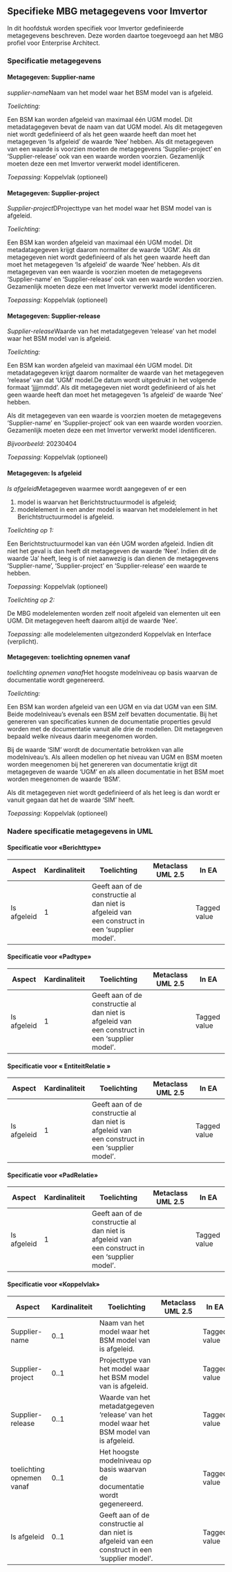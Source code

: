 ## Specifieke MBG metagegevens voor Imvertor

In dit hoofdstuk worden specifiek voor Imvertor gedefinieerde metagegevens beschreven. Deze worden daartoe toegevoegd aan het MBG profiel voor Enterprise Architect.

### Specificatie metagegevens 

#### Metagegeven: Supplier-name

<aside class="definition">
  <dfn data-lt="objecten">supplier-name</dfn>Naam van het model waar het BSM model van is afgeleid.
</aside>

_Toelichting:_

Een BSM kan worden afgeleid van maximaal één UGM model. Dit metadatagegeven bevat de naam van dat UGM model. Als dit metagegeven niet wordt gedefinieerd of als het geen waarde heeft dan moet het metagegeven ‘Is afgeleid’ de waarde ‘Nee’ hebben.
Als dit metagegeven van een waarde is voorzien moeten de metagegevens ‘Supplier-project’ en ‘Supplier-release’ ook van een waarde worden voorzien. Gezamenlijk moeten deze een met Imvertor verwerkt model identificeren.

_Toepassing:_ Koppelvlak (optioneel)

#### Metagegeven: Supplier-project

<aside class="definition">
  <dfn data-lt="objecten">Supplier-project</dfn>DProjecttype van het model waar het BSM model van is afgeleid.
</aside>

_Toelichting:_

Een BSM kan worden afgeleid van maximaal één UGM model. Dit metadatagegeven krijgt daarom normaliter de waarde ‘UGM’. Als dit metagegeven niet wordt gedefinieerd of als het geen waarde heeft dan moet het metagegeven ‘Is afgeleid’ de waarde ‘Nee’ hebben.
Als dit metagegeven van een waarde is voorzien moeten de metagegevens ‘Supplier-name’ en ‘Supplier-release’ ook van een waarde worden voorzien. Gezamenlijk moeten deze een met Imvertor verwerkt model identificeren.

_Toepassing:_ Koppelvlak (optioneel)

#### Metagegeven: Supplier-release

<aside class="definition">
  <dfn data-lt="objecten">Supplier-release</dfn>Waarde van het metadatgegeven ‘release’ van het model waar het BSM model van is afgeleid.
</aside>

_Toelichting:_

Een BSM kan worden afgeleid van maximaal één UGM model. Dit metadatagegeven krijgt daarom normaliter de waarde van het metagegeven ‘release’ van dat ‘UGM’ model.De datum wordt uitgedrukt in het volgende formaat ‘jjjjmmdd’. Als dit metagegeven niet wordt gedefinieerd of als het geen waarde heeft dan moet het metagegeven ‘Is afgeleid’ de waarde ‘Nee’ hebben.

Als dit metagegeven van een waarde is voorzien moeten de metagegevens ‘Supplier-name’ en ‘Supplier-project’ ook van een waarde worden voorzien. Gezamenlijk moeten deze een met Imvertor verwerkt model identificeren.

_Bijvoorbeeld:_ 20230404

_Toepassing:_ Koppelvlak (optioneel)

#### Metagegeven: Is afgeleid

<aside class="definition">
  <dfn data-lt="objecten">Is afgeleid</dfn>Metagegeven waarmee wordt aangegeven of er een

1.	model is waarvan het Berichtstructuurmodel is afgeleid;
2.	modelelement in een ander model is waarvan het modelelement in het Berichtstructuurmodel is afgeleid.
</aside>

_Toelichting op 1:_

Een Berichtstructuurmodel kan van één UGM worden afgeleid. Indien dit niet het geval is dan heeft dit metagegeven de waarde ‘Nee’. Indien dit de waarde ‘Ja’ heeft, leeg is of niet aanwezig is dan dienen de metagegevens ‘Supplier-name’, ‘Supplier-project’ en ‘Supplier-release’ een waarde te hebben.

_Toepassing:_ Koppelvlak (optioneel)

_Toelichting op 2:_

De MBG modelelementen worden zelf nooit afgeleid van elementen uit een UGM. Dit metagegeven heeft daarom altijd de waarde ‘Nee’.

_Toepassing:_ alle modelelementen uitgezonderd Koppelvlak en Interface (verplicht).

#### Metagegeven: toelichting opnemen vanaf

<aside class="definition">
  <dfn data-lt="objecten">toelichting opnemen vanaf</dfn>Het hoogste modelniveau op basis waarvan de documentatie wordt gegenereerd.
</aside>

_Toelichting:_

Een BSM kan worden afgeleid van een UGM en via dat UGM van een SIM. Beide modelniveau’s evenals een BSM zelf bevatten documentatie. Bij het genereren van specificaties kunnen de documentatie properties gevuld worden met de documentatie vanuit alle drie de modellen. Dit metagegeven bepaald welke niveaus daarin meegenomen worden.

Bij de waarde ‘SIM’ wordt de documentatie betrokken van alle modelniveau’s. Als alleen modellen op het niveau van UGM en BSM moeten worden meegenomen bij het genereren van documentatie krijgt dit metagegeven de waarde ‘UGM’ en als alleen documentatie in het BSM moet worden meegenomen de waarde ‘BSM’.

Als dit metagegeven niet wordt gedefinieerd of als het leeg is dan wordt er vanuit gegaan dat het de waarde ‘SIM’ heeft.

_Toepassing:_ Koppelvlak (optioneel)

### Nadere specificatie metagegevens in UML

#### Specificatie voor «Berichttype»

| Aspect | Kardinaliteit | Toelichting | Metaclass UML 2.5 | In EA |
| --- | --- | --- | --- | --- |
| Is afgeleid | 1 | Geeft aan of de constructie al dan niet is afgeleid van een construct in een ‘supplier model’. |  | Tagged value

#### Specificatie voor «Padtype»

| Aspect | Kardinaliteit | Toelichting | Metaclass UML 2.5 | In EA |
| --- | --- | --- | --- | --- |
| Is afgeleid | 1 | Geeft aan of de constructie al dan niet is afgeleid van een construct in een ‘supplier model’. |  | Tagged value

#### Specificatie voor « EntiteitRelatie »

| Aspect | Kardinaliteit | Toelichting | Metaclass UML 2.5 | In EA |
| --- | --- | --- | --- | --- |
| Is afgeleid | 1 | Geeft aan of de constructie al dan niet is afgeleid van een construct in een ‘supplier model’. |  | Tagged value

#### Specificatie voor «PadRelatie»

| Aspect | Kardinaliteit | Toelichting | Metaclass UML 2.5 | In EA |
| --- | --- | --- | --- | --- |
| Is afgeleid | 1 | Geeft aan of de constructie al dan niet is afgeleid van een construct in een ‘supplier model’. |  | Tagged value

#### Specificatie voor «Koppelvlak»

| Aspect | Kardinaliteit | Toelichting | Metaclass UML 2.5 | In EA |
| --- | --- | --- | --- | --- |
| Supplier-name | 0..1 | Naam van het model waar het BSM model van is afgeleid. |  | Tagged value
| Supplier-project | 0..1 | Projecttype van het model waar het BSM model van is afgeleid. |  | Tagged value
| Supplier-release | 0..1 | Waarde van het metadatgegeven ‘release’ van het model waar het BSM model van is afgeleid. |  | Tagged value
| toelichting opnemen vanaf | 0..1 | Het hoogste modelniveau op basis waarvan de documentatie wordt gegenereerd. |  | Tagged value
| Is afgeleid | 0..1 | Geeft aan of de constructie al dan niet is afgeleid van een construct in een ‘supplier model’. |  | Tagged value
